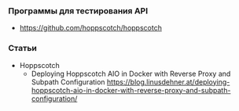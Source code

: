 ### Программы для тестирования API

- https://github.com/hoppscotch/hoppscotch

### Статьи

- Hoppscotch
    - Deploying Hoppscotch AIO in Docker with Reverse Proxy and Subpath Configuration https://blog.linusdehner.at/deploying-hoppscotch-aio-in-docker-with-reverse-proxy-and-subpath-configuration/